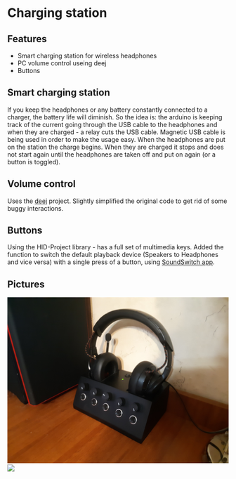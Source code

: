 # Charging station

## Features
* Smart charging station for wireless headphones
* PC volume control useing deej
* Buttons

## Smart charging station
If you keep the headphones or any battery constantly connected to a charger, the battery life will diminish.
So the idea is: the arduino is keeping track of the current going through the USB cable to the headphones and when they are charged - a relay cuts the USB cable.
Magnetic USB cable is being used in order to make the usage easy.
When the headphones are put on the station the charge begins. When they are charged it stops and does not start again until the headphones are taken off and put on again (or a button is toggled).

## Volume control
Uses the [deej](https://github.com/omriharel/deej#license) project.
Slightly simplified the original code to get rid of some buggy interactions.

## Buttons
Using the HID-Project library - has a full set of multimedia keys.
Added the function to switch the default playback device (Speakers to Headphones and vice versa) with a single press of a button, using [SoundSwitch app](https://github.com/Belphemur/SoundSwitch).

## Pictures
<img src="pics/20210112_204133.jpg" width="1200">
<img src="pics/20201227_050745.jpg" width="1200">
